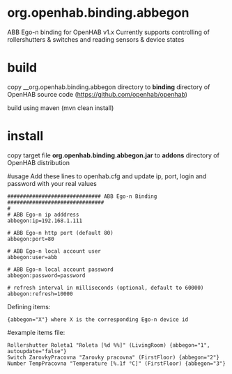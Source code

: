 # org.openhab.binding.abbegon
ABB Ego-n binding for OpenHAB v1.x
Currently supports controlling of rollershutters & switches and reading sensors & device states

# build
copy __org.openhab.binding.abbegon directory to __binding__ directory of OpenHAB source code (https://github.com/openhab/openhab)

build using maven (mvn clean install)

# install
copy target file __org.openhab.binding.abbegon.jar__ to __addons__ directory of OpenHAB distribution

#usage
Add these lines to openhab.cfg and update ip, port, login and password with your real values
```
############################## ABB Ego-n Binding ###############################
#
# ABB Ego-n ip adddress
abbegon:ip=192.168.1.111

# ABB Ego-n http port (default 80)
abbegon:port=80

# ABB Ego-n local account user
abbegon:user=abb

# ABB Ego-n local account password
abbegon:password=password

# refresh interval in milliseconds (optional, default to 60000)
abbegon:refresh=10000
```

Defining items:
```
{abbegon="X"} where X is the corresponding Ego-n device id
```

#example
items file:
```
Rollershutter Roleta1 "Roleta [%d %%]" (LivingRoom) {abbegon="1", autoupdate="false"}
Switch ZarovkyPracovna "Zarovky pracovna" (FirstFloor) {abbegon="2"}
Number TempPracovna "Temperature [%.1f °C]" (FirstFloor) {abbegon="3"}
```

